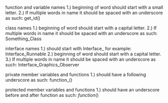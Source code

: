 function and variable names
1.) beginning of word should start with a small letter.
2.) If multiple words in name it should be spaced with an underscore as such: get_id()

class names
1.) beginning of word should start with a capital letter.
2.) If multiple words in name it should be spaced with an underscore as such: Something_Class 

interface names
1.) should start with Interface_ for example: Interface_Runnable
2.) beginning of word should start with a capital letter.
3.) If multiple words in name it should be spaced with an underscore as such: Interface_Graphics_Observer


private member variables and functions
1.) should have a following underscore as such: function_()

protected member variables and functions
1.) should have an underscore before and after function as such: _function_()
